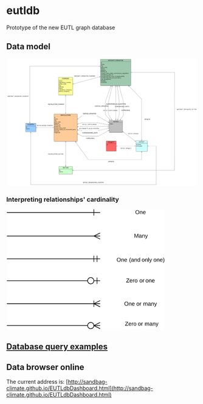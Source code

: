 # eutldb
Prototype of the new EUTL graph database

## Data model

[![Data model](/docs/images/DataModel.png)](https://raw.githubusercontent.com/sandbag-climate/eutldb/master/docs/images/DataModel.png)

### Interpreting relationships' cardinality

![Relationships cardinality](/docs/images/RelationshipsCardinality.PNG)

## [Database query examples](docs/query_examples.md)

## Data browser online

The current address is: [http://sandbag-climate.github.io/EUTLdbDashboard.html](http://sandbag-climate.github.io/EUTLdbDashboard.html)
